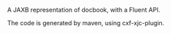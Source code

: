A JAXB representation of docbook, with a Fluent API.

The code is generated by maven, using cxf-xjc-plugin.